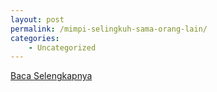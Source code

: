 ```yaml
---
layout: post
permalink: /mimpi-selingkuh-sama-orang-lain/
categories:
    - Uncategorized
---
```


[Baca Selengkapnya](/07)